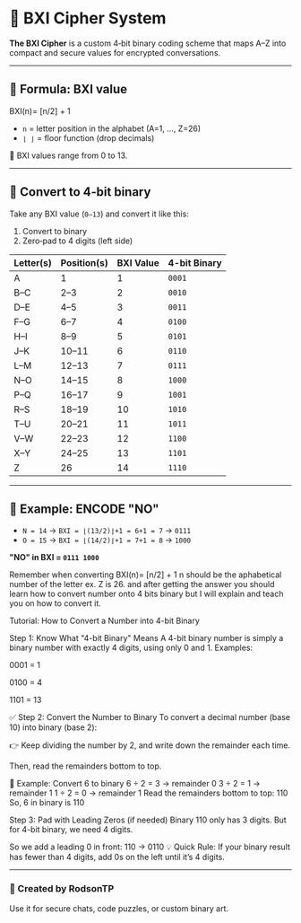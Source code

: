 # 🔐 BXI Cipher System

**The BXI Cipher** is a custom 4‑bit binary coding scheme that maps A–Z into compact and secure values for encrypted conversations.

---

## 📌 Formula: BXI value

BXI(n)= [n/2] + 1

- `n` = letter position in the alphabet (A=1, ..., Z=26)
- `⌊ ⌋` = floor function (drop decimals)

🔹 BXI values range from 0 to 13.

---

## 🔢 Convert to 4‑bit binary

Take any BXI value (`0–13`) and convert it like this:

1. Convert to binary
2. Zero‑pad to 4 digits (left side)

| Letter(s) | Position(s) | BXI Value | 4-bit Binary |
| --------- | ----------- | --------- | ------------ |
| A         | 1           | 1         | `0001`       |
| B–C       | 2–3         | 2         | `0010`       |
| D–E       | 4–5         | 3         | `0011`       |
| F–G       | 6–7         | 4         | `0100`       |
| H–I       | 8–9         | 5         | `0101`       |
| J–K       | 10–11       | 6         | `0110`       |
| L–M       | 12–13       | 7         | `0111`       |
| N–O       | 14–15       | 8         | `1000`       |
| P–Q       | 16–17       | 9         | `1001`       |
| R–S       | 18–19       | 10        | `1010`       |
| T–U       | 20–21       | 11        | `1011`       |
| V–W       | 22–23       | 12        | `1100`       |
| X–Y       | 24–25       | 13        | `1101`       |
| Z         | 26          | 14        | `1110`       |

---

## 🔐 Example: ENCODE "NO"

- `N = 14` → `BXI = ⌊(13/2)⌋+1 = 6+1 = 7` → `0111`  
- `O = 15` → `BXI = ⌊(14/2)⌋+1 = 7+1 = 8` → `1000`

**"NO" in BXI = `0111 1000`**

Remember when converting BXI(n)= [n/2] + 1
n should be the aphabetical number of the letter ex. Z is 26.
and after getting the answer you should learn how to convert number onto 4 bits binary but I will explain and teach you on how to convert it.

Tutorial: How to Convert a Number into 4-bit Binary

Step 1: Know What "4-bit Binary" Means
A 4-bit binary number is simply a binary number with exactly 4 digits, using only 0 and 1.
Examples:

0001 = 1

0100 = 4

1101 = 13

✅ Step 2: Convert the Number to Binary
To convert a decimal number (base 10) into binary (base 2):

👉 Keep dividing the number by 2, and write down the remainder each time.

Then, read the remainders bottom to top.

🧪 Example: Convert 6 to binary
6 ÷ 2 = 3   → remainder 0
3 ÷ 2 = 1   → remainder 1
1 ÷ 2 = 0   → remainder 1
Read the remainders bottom to top: 110
So, 6 in binary is 110

Step 3: Pad with Leading Zeros (if needed)
Binary 110 only has 3 digits.
But for 4-bit binary, we need 4 digits.

So we add a leading 0 in front:
110 → 0110 
💡 Quick Rule:
If your binary result has fewer than 4 digits, add 0s on the left until it’s 4 digits.

---

### 👑 Created by RodsonTP

Use it for secure chats, code puzzles, or custom binary art.
